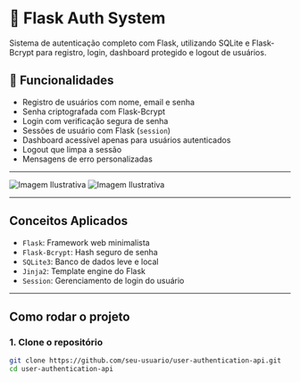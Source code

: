 # 🔐 Flask Auth System

Sistema de autenticação completo com Flask, 
utilizando SQLite 
e Flask-Bcrypt para registro, login, 
dashboard protegido e logout de usuários.

## 🚀 Funcionalidades

- Registro de usuários com nome, email e senha
- Senha criptografada com Flask-Bcrypt
- Login com verificação segura de senha
- Sessões de usuário com Flask (`session`)
- Dashboard acessível apenas para usuários autenticados
- Logout que limpa a sessão
- Mensagens de erro personalizadas

---

![Imagem Ilustrativa](assets/register_view.gif)
![Imagem Ilustrativa](assets/logout.gif)

---

## Conceitos Aplicados

- `Flask`: Framework web minimalista
- `Flask-Bcrypt`: Hash seguro de senha
- `SQLite3`: Banco de dados leve e local
- `Jinja2`: Template engine do Flask
- `Session`: Gerenciamento de login do usuário

---
## Como rodar o projeto

### 1. Clone o repositório

```bash
git clone https://github.com/seu-usuario/user-authentication-api.git
cd user-authentication-api




